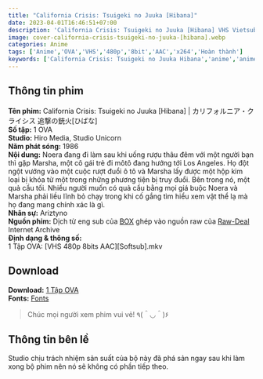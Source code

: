 ```yaml
---
title: "California Crisis: Tsuigeki no Juuka [Hibana]"
date: 2023-04-01T16:46:51+07:00
description: 'California Crisis: Tsuigeki no Juuka [Hibana] VHS Vietsub'
image: cover-california-crisis-tsuigeki-no-juuka-[hibana].webp
categories: Anime
tags: ['Anime','OVA','VHS','480p','8bit','AAC','x264','Hoàn thành']
keywords: ['California Crisis: Tsuigeki no Juuka Hibana','anime','anime vietsub','vietsub','anime fansub','fansub','Ariztyn-Fansub','Ariztyn Fansub','Ariztyn','Ariztyno']
---
```

## Thông tin phim   
**Tên phim:** California Crisis: Tsuigeki no Juuka [Hibana] | カリフォルニア・クライシス 追撃の銃火[ひばな]   
**Số tập:** 1 OVA  
**Studio:** Hiro Media, Studio Unicorn   
**Năm phát sóng:** 1986   
**Nội dung:** Noera đang đi làm sau khi uống rượu thâu đêm với một người bạn thì gặp Marsha, một cô gái trẻ đi môtô đang hướng tới Los Angeles. Họ đột ngột vướng vào một cuộc rượt đuổi ô tô và Marsha lấy được một hộp kim loại bị khóa từ một trong những phương tiện bị truy đuổi. Bên trong nó, một quả cầu tối. Nhiều người muốn có quả cầu bằng mọi giá buộc Noera và Marsha phải liều lĩnh bỏ chạy trong khi cố gắng tìm hiểu xem vật thể lạ mà họ đang mang chính xác là gì.   
**Nhân sự:** Ariztyno   
**Nguồn phim:** Dịch từ eng sub của [BOX](https://bom.so/postsR) ghép vào nguồn raw của [Raw-Deal](https://archive.org/details/california-crisis-raw-vhs) Internet Archive   
**Định dạng & thông số:**      
1 Tập OVA: [VHS 480p 8bits AAC][Softsub].mkv   
## Download   
**Download:** [1 Tập OVA](https://terabox.com/s/1EAukuu4kd2o58ROEffjxpA)   
**Fonts:** [Fonts](https://drive.google.com/drive/folders/1wMAKrmEmGwdhmbKR30JouurNBqGUrbnF?usp=share_link)
> Chúc mọi người xem phim vui vẻ! ٩(＾◡＾)۶
## Thông tin bên lề
Studio chịu trách nhiệm sản suất của bộ này đã phá sản ngay sau khi làm xong bộ phim nên nó sẽ không có phần tiếp theo.   
